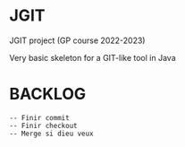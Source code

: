 # JGIT
JGIT project (GP course 2022-2023)

Very basic skeleton for a GIT-like tool in Java



# BACKLOG

    -- Finir commit
    -- Finir checkout
    -- Merge si dieu veux